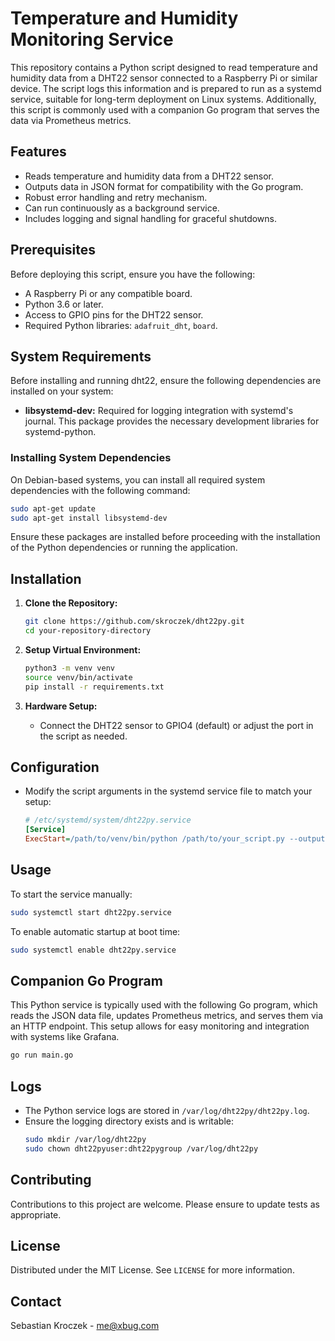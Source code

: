 # Temperature and Humidity Monitoring Service

This repository contains a Python script designed to read temperature and humidity data from a DHT22 sensor connected to
a Raspberry Pi or similar device. The script logs this information and is prepared to run as a systemd service, suitable
for long-term deployment on Linux systems. Additionally, this script is commonly used with a companion Go program that
serves the data via Prometheus metrics.

## Features

- Reads temperature and humidity data from a DHT22 sensor.
- Outputs data in JSON format for compatibility with the Go program.
- Robust error handling and retry mechanism.
- Can run continuously as a background service.
- Includes logging and signal handling for graceful shutdowns.

## Prerequisites

Before deploying this script, ensure you have the following:

- A Raspberry Pi or any compatible board.
- Python 3.6 or later.
- Access to GPIO pins for the DHT22 sensor.
- Required Python libraries: `adafruit_dht`, `board`.

## System Requirements

Before installing and running dht22, ensure the following dependencies are installed on your system:

* **libsystemd-dev:** Required for logging integration with systemd's journal. This package provides the necessary
  development libraries for systemd-python.

### Installing System Dependencies

On Debian-based systems, you can install all required system dependencies with the following command:

```bash
sudo apt-get update
sudo apt-get install libsystemd-dev
```

Ensure these packages are installed before proceeding with the installation of the Python dependencies or running the
application.

## Installation

1. **Clone the Repository:**
   ```bash
   git clone https://github.com/skroczek/dht22py.git
   cd your-repository-directory
   ```

2. **Setup Virtual Environment:**
   ```bash
   python3 -m venv venv
   source venv/bin/activate
   pip install -r requirements.txt
   ```

3. **Hardware Setup:**
    - Connect the DHT22 sensor to GPIO4 (default) or adjust the port in the script as needed.

## Configuration

- Modify the script arguments in the systemd service file to match your setup:
  ```ini
  # /etc/systemd/system/dht22py.service
  [Service]
  ExecStart=/path/to/venv/bin/python /path/to/your_script.py --output json
  ```

## Usage

To start the service manually:

```bash
sudo systemctl start dht22py.service
```

To enable automatic startup at boot time:

```bash
sudo systemctl enable dht22py.service
```

## Companion Go Program

This Python service is typically used with the following Go program, which reads the JSON data file, updates Prometheus
metrics, and serves them via an HTTP endpoint. This setup allows for easy monitoring and integration with systems like
Grafana.

```bash
go run main.go
```

## Logs

- The Python service logs are stored in `/var/log/dht22py/dht22py.log`.
- Ensure the logging directory exists and is writable:
  ```bash
  sudo mkdir /var/log/dht22py
  sudo chown dht22pyuser:dht22pygroup /var/log/dht22py
  ```

## Contributing

Contributions to this project are welcome. Please ensure to update tests as appropriate.

## License

Distributed under the MIT License. See `LICENSE` for more information.

## Contact

Sebastian Kroczek - [me@xbug.com](mailto:me@xbug.de)
